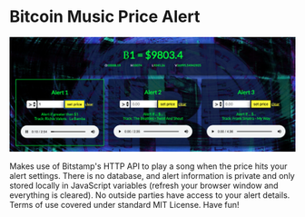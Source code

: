 # Bitcoin Music Price Alert

<img src="screen-shot.png" alt="screen shot">

Makes use of Bitstamp's HTTP API to play a song when the price hits your alert settings. There is no database, and alert information is private and only stored locally in JavaScript variables (refresh your browser window and everything is cleared). No outside parties have access to your alert details.
Terms of use covered under standard MIT License. Have fun!
